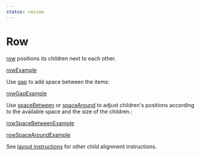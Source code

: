 ```yaml
---
status: review
---
```


# Row

[row](fragment://) positions its children next to each other.

[rowExample](example://built_in_ui_container_fragments)

Use [gap](instruction://) to add space between the items:

[rowGapExample](example://built_in_ui_container_fragments)

Use [spaceBetween](instruction://) or [spaceAround](instruction://) to adjust children's positions
according to the available space and the size of the children.:

[rowSpaceBetweenExample](example://built_in_ui_container_fragments)

[rowSpaceAroundExample](example://built_in_ui_container_fragments)

See [layout instructions](guide://) for other child alignment instructions.
